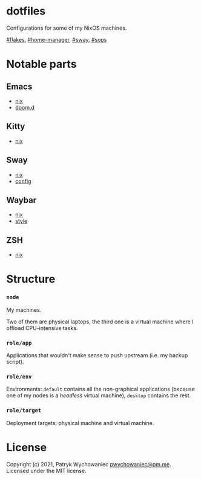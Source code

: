 # dotfiles

Configurations for some of my NixOS machines.

[#flakes](https://nixos.wiki/wiki/Flakes),
[#home-manager](https://github.com/nix-community/home-manager),
[#sway](https://nixos.wiki/wiki/Sway),
[#sops](https://github.com/Mic92/sops-nix)

# Notable parts

## Emacs

- [nix](role/env/desktop/home/emacs.nix)
- [doom.d](role/env/desktop/home/emacs/doom.d)

## Kitty

- [nix](role/env/desktop/home/kitty.nix)

## Sway

- [nix](role/env/desktop/home/sway.nix)
- [config](role/env/desktop/home/sway/config)

## Waybar

- [nix](role/env/desktop/home/waybar.nix)
- [style](role/env/desktop/home/waybar/style.css)

## ZSH

- [nix](role/env/default/home/zsh.nix)

# Structure

### `node`

My machines.

Two of them are physical laptops, the third one is a virtual machine where I offload CPU-intensive tasks.

### `role/app`

Applications that wouldn't make sense to push upstream (i.e. my backup script).

### `role/env`

Environments: `default` contains all the non-graphical applications (because one of my nodes is a _headless_ virtual machine), `desktop` contains the rest.

### `role/target`

Deployment targets: physical machine and virtual machine.

# License

Copyright (c) 2021, Patryk Wychowaniec <pwychowaniec@pm.me>.    
Licensed under the MIT license.
